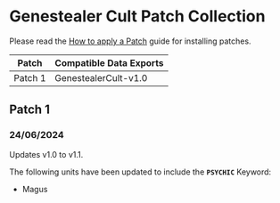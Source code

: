 # Genestealer Cult Patch Collection
Please read the [How to apply a Patch](/Guides/Patches.md) guide for installing patches.

Patch | Compatible Data Exports
--- | ---
Patch 1 | GenestealerCult-v1.0

## Patch 1
### 24/06/2024
  Updates v1.0 to v1.1.
  
  The following units have been updated to include the **`PSYCHIC`** Keyword:
  * Magus